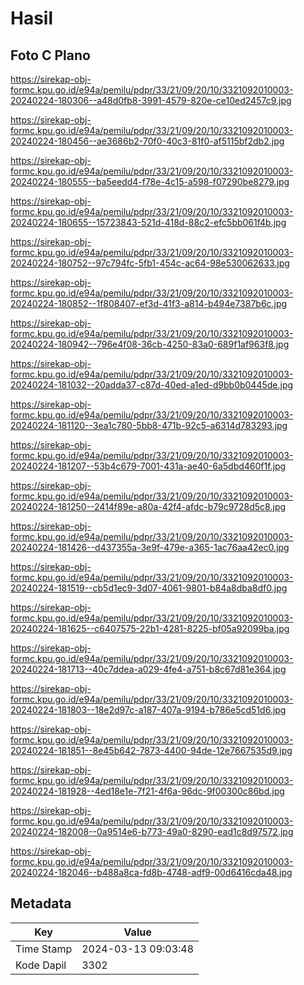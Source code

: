 # Hasil

## Foto C Plano

https://sirekap-obj-formc.kpu.go.id/e94a/pemilu/pdpr/33/21/09/20/10/3321092010003-20240224-180306--a48d0fb8-3991-4579-820e-ce10ed2457c9.jpg

https://sirekap-obj-formc.kpu.go.id/e94a/pemilu/pdpr/33/21/09/20/10/3321092010003-20240224-180456--ae3686b2-70f0-40c3-81f0-af5115bf2db2.jpg

https://sirekap-obj-formc.kpu.go.id/e94a/pemilu/pdpr/33/21/09/20/10/3321092010003-20240224-180555--ba5eedd4-f78e-4c15-a598-f07290be8279.jpg

https://sirekap-obj-formc.kpu.go.id/e94a/pemilu/pdpr/33/21/09/20/10/3321092010003-20240224-180655--15723843-521d-418d-88c2-efc5bb061f4b.jpg

https://sirekap-obj-formc.kpu.go.id/e94a/pemilu/pdpr/33/21/09/20/10/3321092010003-20240224-180752--97c794fc-5fb1-454c-ac64-98e530062633.jpg

https://sirekap-obj-formc.kpu.go.id/e94a/pemilu/pdpr/33/21/09/20/10/3321092010003-20240224-180852--1f808407-ef3d-41f3-a814-b494e7387b6c.jpg

https://sirekap-obj-formc.kpu.go.id/e94a/pemilu/pdpr/33/21/09/20/10/3321092010003-20240224-180942--796e4f08-36cb-4250-83a0-689f1af963f8.jpg

https://sirekap-obj-formc.kpu.go.id/e94a/pemilu/pdpr/33/21/09/20/10/3321092010003-20240224-181032--20adda37-c87d-40ed-a1ed-d9bb0b0445de.jpg

https://sirekap-obj-formc.kpu.go.id/e94a/pemilu/pdpr/33/21/09/20/10/3321092010003-20240224-181120--3ea1c780-5bb8-471b-92c5-a6314d783293.jpg

https://sirekap-obj-formc.kpu.go.id/e94a/pemilu/pdpr/33/21/09/20/10/3321092010003-20240224-181207--53b4c679-7001-431a-ae40-6a5dbd460f1f.jpg

https://sirekap-obj-formc.kpu.go.id/e94a/pemilu/pdpr/33/21/09/20/10/3321092010003-20240224-181250--2414f89e-a80a-42f4-afdc-b79c9728d5c8.jpg

https://sirekap-obj-formc.kpu.go.id/e94a/pemilu/pdpr/33/21/09/20/10/3321092010003-20240224-181426--d437355a-3e9f-479e-a365-1ac76aa42ec0.jpg

https://sirekap-obj-formc.kpu.go.id/e94a/pemilu/pdpr/33/21/09/20/10/3321092010003-20240224-181519--cb5d1ec9-3d07-4061-9801-b84a8dba8df0.jpg

https://sirekap-obj-formc.kpu.go.id/e94a/pemilu/pdpr/33/21/09/20/10/3321092010003-20240224-181625--c6407575-22b1-4281-8225-bf05a92099ba.jpg

https://sirekap-obj-formc.kpu.go.id/e94a/pemilu/pdpr/33/21/09/20/10/3321092010003-20240224-181713--40c7ddea-a029-4fe4-a751-b8c67d81e364.jpg

https://sirekap-obj-formc.kpu.go.id/e94a/pemilu/pdpr/33/21/09/20/10/3321092010003-20240224-181803--18e2d97c-a187-407a-9194-b786e5cd51d6.jpg

https://sirekap-obj-formc.kpu.go.id/e94a/pemilu/pdpr/33/21/09/20/10/3321092010003-20240224-181851--8e45b642-7873-4400-94de-12e7667535d9.jpg

https://sirekap-obj-formc.kpu.go.id/e94a/pemilu/pdpr/33/21/09/20/10/3321092010003-20240224-181928--4ed18e1e-7f21-4f6a-96dc-9f00300c86bd.jpg

https://sirekap-obj-formc.kpu.go.id/e94a/pemilu/pdpr/33/21/09/20/10/3321092010003-20240224-182008--0a9514e6-b773-49a0-8290-ead1c8d97572.jpg

https://sirekap-obj-formc.kpu.go.id/e94a/pemilu/pdpr/33/21/09/20/10/3321092010003-20240224-182046--b488a8ca-fd8b-4748-adf9-00d6416cda48.jpg


## Metadata

| Key        | Value               |
| ---------- | ------------------- |
| Time Stamp | 2024-03-13 09:03:48 |
| Kode Dapil | 3302                |



